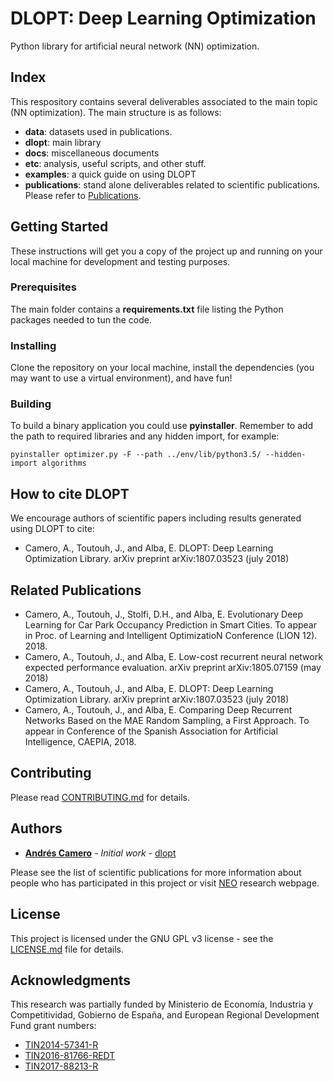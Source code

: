 # DLOPT: Deep Learning Optimization

Python library for artificial neural network (NN) optimization.


## Index

This respository contains several deliverables associated to the main topic (NN optimization). The main structure is as follows:

* **data**: datasets used in publications.
* **dlopt**: main library
* **docs**: miscellaneous documents
* **etc**: analysis, useful scripts, and other stuff.
* **examples**: a quick guide on using DLOPT
* **publications**: stand alone deliverables related to scientific publications. Please refer to [Publications](#publications).


## Getting Started

These instructions will get you a copy of the project up and running on your local machine for development and testing purposes. 

### Prerequisites

The main folder contains a **requirements.txt** file listing the Python packages needed to tun the code.

### Installing

Clone the repository on your local machine, install the dependencies (you may want to use a virtual environment), and have fun!

### Building

To build a binary application you could use **pyinstaller**. Remember to add the path to required libraries and any hidden import, for example:

```
pyinstaller optimizer.py -F --path ../env/lib/python3.5/ --hidden-import algorithms
```


## How to cite DLOPT

We encourage authors of scientific papers including results generated using DLOPT to cite:

* Camero, A., Toutouh, J., and Alba, E. DLOPT: Deep Learning Optimization Library. arXiv preprint arXiv:1807.03523 (july 2018)



## Related Publications

* Camero, A., Toutouh, J., Stolfi, D.H., and Alba, E. Evolutionary Deep Learning for Car Park Occupancy Prediction in Smart Cities. To appear in Proc. of Learning and Intelligent OptimizatioN Conference (LION 12). 2018.
* Camero, A., Toutouh, J., and Alba, E. Low-cost recurrent neural network expected performance evaluation. arXiv preprint arXiv:1805.07159 (may 2018)
* Camero, A., Toutouh, J., and Alba, E. DLOPT: Deep Learning Optimization Library. arXiv preprint arXiv:1807.03523 (july 2018)
* Camero, A., Toutouh, J., and Alba, E. Comparing Deep Recurrent Networks Based on the MAE Random Sampling, a First Approach. To appear in Conference of the Spanish Association for Artificial Intelligence, CAEPIA, 2018.


## Contributing

Please read [CONTRIBUTING.md](CONTRIBUTING.md) for details.


## Authors

* [**Andrés Camero**](http://neo.lcc.uma.es/staff/acamero/) - *Initial work* - [dlopt](https://github.com/acamero/dlopt)

Please see the list of scientific publications for more information about people who has participated in this project or visit [NEO](http://neo.lcc.uma.es) research webpage.


## License

This project is licensed under the GNU GPL v3 license - see the [LICENSE.md](LICENSE.md) file for details. 


## Acknowledgments

This research was partially funded by Ministerio de Economı́a, Industria y Competitividad, Gobierno de España, and European
Regional Development Fund grant numbers:

* [TIN2014-57341-R](http://moveon.lcc.uma.es)
* [TIN2016-81766-REDT](http://cirti.es)
* [TIN2017-88213-R](http://6city.lcc.uma.es)

